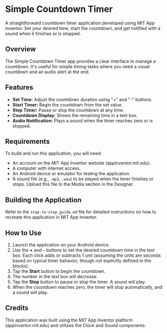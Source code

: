 # Simple Countdown Timer

A straightforward countdown timer application developed using MIT App Inventor. Set your desired time, start the countdown, and get notified with a sound when it finishes or is stopped.

## Overview

The Simple Countdown Timer app provides a clear interface to manage a countdown. It's useful for simple timing tasks where you need a visual countdown and an audio alert at the end.

## Features

* **Set Time:** Adjust the countdown duration using "+" and "-" buttons.
* **Start Timer:** Begin the countdown from the set value.
* **Stop Timer:** Pause or stop the countdown at any time.
* **Countdown Display:** Shows the remaining time in a text box.
* **Audio Notification:** Plays a sound when the timer reaches zero or is stopped.

## Requirements

To build and run this application, you will need:

* An account on the MIT App Inventor website (appinventor.mit.edu).
* A computer with internet access.
* An Android device or emulator for testing the application.
* A sound file (e.g., `.mp3`, `.wav`) to be played when the timer finishes or stops. Upload this file to the Media section in the Designer.

## Building the Application

Refer to the `step-to-step_guide.md` file for detailed instructions on how to recreate this application in MIT App Inventor.

## How to Use

1.  Launch the application on your Android device.
2.  Use the **+** and **-** buttons to set the desired countdown time in the text box. Each click adds or subtracts 1 unit (assuming the units are seconds based on typical timer behavior, though not explicitly defined in the blocks).
3.  Tap the **Start** button to begin the countdown.
4.  The number in the text box will decrease.
5.  Tap the **Stop** button to pause or stop the timer. A sound will play.
6.  When the countdown reaches zero, the timer will stop automatically, and a sound will play.

## Credits

This application was built using the MIT App Inventor platform (appinventor.mit.edu) and utilizes the Clock and Sound components.
